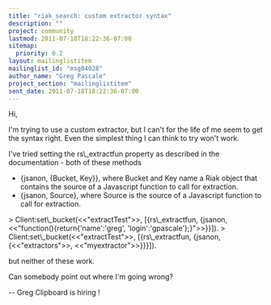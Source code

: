 ```yaml
---
title: "riak_search: custom extractor syntax"
description: ""
project: community
lastmod: 2011-07-18T18:22:36-07:00
sitemap:
  priority: 0.2
layout: mailinglistitem
mailinglist_id: "msg04028"
author_name: "Greg Pascale"
project_section: "mailinglistitem"
sent_date: 2011-07-18T18:22:36-07:00
---
```



Hi,

I'm trying to use a custom extractor, but I can't for the life of me seem to
get the syntax right. Even the simplest thing I can think to try won't work.

I've tried setting the rs\\_extractfun property as described in the
documentation - both of these methods


 - {jsanon, {Bucket, Key}}, where Bucket and Key name a Riak object that
 contains the source of a Javascript function to call for extraction.
 - {jsanon, Source}, where Source is the source of a Javascript function
 to call for extraction.

&gt; Client:set\\_bucket(&lt;&lt;"extractTest"&gt;&gt;, [{rs\\_extractfun, {jsanon,
&lt;&lt;"function(){return{'name':'greg', 'login':'gpascale'};}"&gt;&gt;}}]).
&gt; Client:set\\_bucket(&lt;&lt;"extractTest"&gt;&gt;, [{rs\\_extractfun, {jsanon,
{&lt;&lt;"extractors"&gt;&gt;, &lt;&lt;"myextractor"&gt;&gt;}}}]).

but neither of these work.

Can somebody point out where I'm going wrong?

-- 
Greg
Clipboard  is hiring
!

